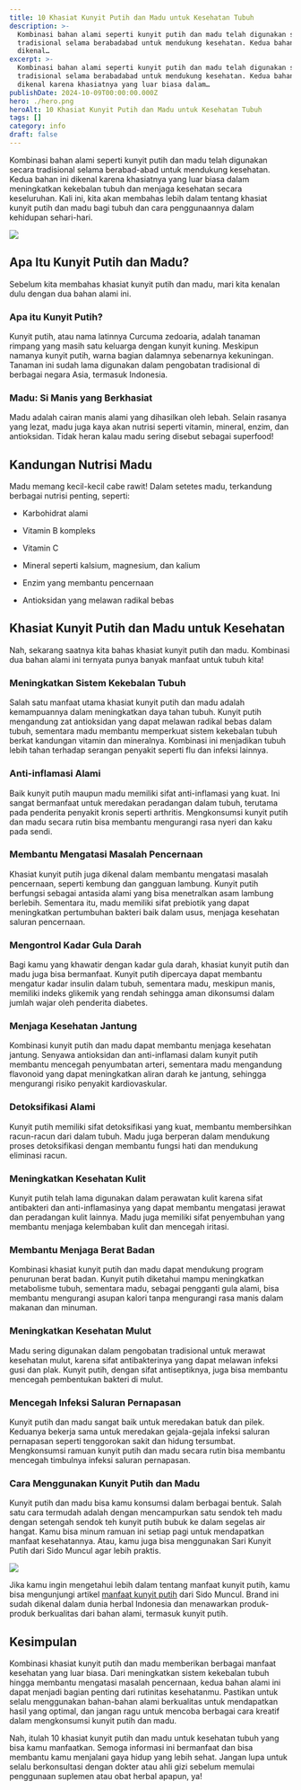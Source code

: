 ```yaml
---
title: 10 Khasiat Kunyit Putih dan Madu untuk Kesehatan Tubuh
description: >-
  Kombinasi bahan alami seperti kunyit putih dan madu telah digunakan secara
  tradisional selama berabadabad untuk mendukung kesehatan. Kedua bahan ini
  dikenal…
excerpt: >-
  Kombinasi bahan alami seperti kunyit putih dan madu telah digunakan secara
  tradisional selama berabadabad untuk mendukung kesehatan. Kedua bahan ini
  dikenal karena khasiatnya yang luar biasa dalam…
publishDate: 2024-10-09T00:00:00.000Z
hero: ./hero.png
heroAlt: 10 Khasiat Kunyit Putih dan Madu untuk Kesehatan Tubuh
tags: []
category: info
draft: false
---
```


Kombinasi bahan alami seperti kunyit putih dan madu telah digunakan secara tradisional selama berabad-abad untuk mendukung kesehatan. Kedua bahan ini dikenal karena khasiatnya yang luar biasa dalam meningkatkan kekebalan tubuh dan menjaga kesehatan secara keseluruhan. Kali ini, kita akan membahas lebih dalam tentang khasiat kunyit putih dan madu bagi tubuh dan cara penggunaannya dalam kehidupan sehari-hari.

![](./images/khasiat-kunyit-putih-dan-madu-1024x683.webp)

## Apa Itu Kunyit Putih dan Madu?

Sebelum kita membahas khasiat kunyit putih dan madu, mari kita kenalan dulu dengan dua bahan alami ini.

### Apa itu Kunyit Putih?

Kunyit putih, atau nama latinnya Curcuma zedoaria, adalah tanaman rimpang yang masih satu keluarga dengan kunyit kuning. Meskipun namanya kunyit putih, warna bagian dalamnya sebenarnya kekuningan. Tanaman ini sudah lama digunakan dalam pengobatan tradisional di berbagai negara Asia, termasuk Indonesia.

### Madu: Si Manis yang Berkhasiat

Madu adalah cairan manis alami yang dihasilkan oleh lebah. Selain rasanya yang lezat, madu juga kaya akan nutrisi seperti vitamin, mineral, enzim, dan antioksidan. Tidak heran kalau madu sering disebut sebagai superfood!

## Kandungan Nutrisi Madu

Madu memang kecil-kecil cabe rawit! Dalam setetes madu, terkandung berbagai nutrisi penting, seperti:

- Karbohidrat alami

- Vitamin B kompleks

- Vitamin C

- Mineral seperti kalsium, magnesium, dan kalium

- Enzim yang membantu pencernaan

- Antioksidan yang melawan radikal bebas

## Khasiat Kunyit Putih dan Madu untuk Kesehatan

Nah, sekarang saatnya kita bahas khasiat kunyit putih dan madu. Kombinasi dua bahan alami ini ternyata punya banyak manfaat untuk tubuh kita!

### Meningkatkan Sistem Kekebalan Tubuh

Salah satu manfaat utama khasiat kunyit putih dan madu adalah kemampuannya dalam meningkatkan daya tahan tubuh. Kunyit putih mengandung zat antioksidan yang dapat melawan radikal bebas dalam tubuh, sementara madu membantu memperkuat sistem kekebalan tubuh berkat kandungan vitamin dan mineralnya. Kombinasi ini menjadikan tubuh lebih tahan terhadap serangan penyakit seperti flu dan infeksi lainnya.

### Anti-inflamasi Alami

Baik kunyit putih maupun madu memiliki sifat anti-inflamasi yang kuat. Ini sangat bermanfaat untuk meredakan peradangan dalam tubuh, terutama pada penderita penyakit kronis seperti arthritis. Mengkonsumsi kunyit putih dan madu secara rutin bisa membantu mengurangi rasa nyeri dan kaku pada sendi.

### Membantu Mengatasi Masalah Pencernaan

Khasiat kunyit putih juga dikenal dalam membantu mengatasi masalah pencernaan, seperti kembung dan gangguan lambung. Kunyit putih berfungsi sebagai antasida alami yang bisa menetralkan asam lambung berlebih. Sementara itu, madu memiliki sifat prebiotik yang dapat meningkatkan pertumbuhan bakteri baik dalam usus, menjaga kesehatan saluran pencernaan.

### Mengontrol Kadar Gula Darah

Bagi kamu yang khawatir dengan kadar gula darah, khasiat kunyit putih dan madu juga bisa bermanfaat. Kunyit putih dipercaya dapat membantu mengatur kadar insulin dalam tubuh, sementara madu, meskipun manis, memiliki indeks glikemik yang rendah sehingga aman dikonsumsi dalam jumlah wajar oleh penderita diabetes.

### Menjaga Kesehatan Jantung

Kombinasi kunyit putih dan madu dapat membantu menjaga kesehatan jantung. Senyawa antioksidan dan anti-inflamasi dalam kunyit putih membantu mencegah penyumbatan arteri, sementara madu mengandung flavonoid yang dapat meningkatkan aliran darah ke jantung, sehingga mengurangi risiko penyakit kardiovaskular.

### Detoksifikasi Alami

Kunyit putih memiliki sifat detoksifikasi yang kuat, membantu membersihkan racun-racun dari dalam tubuh. Madu juga berperan dalam mendukung proses detoksifikasi dengan membantu fungsi hati dan mendukung eliminasi racun.

### Meningkatkan Kesehatan Kulit

Kunyit putih telah lama digunakan dalam perawatan kulit karena sifat antibakteri dan anti-inflamasinya yang dapat membantu mengatasi jerawat dan peradangan kulit lainnya. Madu juga memiliki sifat penyembuhan yang membantu menjaga kelembaban kulit dan mencegah iritasi.

### Membantu Menjaga Berat Badan

Kombinasi khasiat kunyit putih dan madu dapat mendukung program penurunan berat badan. Kunyit putih diketahui mampu meningkatkan metabolisme tubuh, sementara madu, sebagai pengganti gula alami, bisa membantu mengurangi asupan kalori tanpa mengurangi rasa manis dalam makanan dan minuman.

### Meningkatkan Kesehatan Mulut

Madu sering digunakan dalam pengobatan tradisional untuk merawat kesehatan mulut, karena sifat antibakterinya yang dapat melawan infeksi gusi dan plak. Kunyit putih, dengan sifat antiseptiknya, juga bisa membantu mencegah pembentukan bakteri di mulut.

### Mencegah Infeksi Saluran Pernapasan

Kunyit putih dan madu sangat baik untuk meredakan batuk dan pilek. Keduanya bekerja sama untuk meredakan gejala-gejala infeksi saluran pernapasan seperti tenggorokan sakit dan hidung tersumbat. Mengkonsumsi ramuan kunyit putih dan madu secara rutin bisa membantu mencegah timbulnya infeksi saluran pernapasan.

### Cara Menggunakan Kunyit Putih dan Madu

Kunyit putih dan madu bisa kamu konsumsi dalam berbagai bentuk. Salah satu cara termudah adalah dengan mencampurkan satu sendok teh madu dengan setengah sendok teh kunyit putih bubuk ke dalam segelas air hangat. Kamu bisa minum ramuan ini setiap pagi untuk mendapatkan manfaat kesehatannya. Atau, kamu juga bisa menggunakan Sari Kunyit Putih dari Sido Muncul agar lebih praktis.

![](./images/sari-kunyit-putih-sido-muncul.webp)

Jika kamu ingin mengetahui lebih dalam tentang manfaat kunyit putih, kamu bisa mengunjungi artikel <a href="https://www.sidomunculstore.com/blog/post/15-manfaat-kunyit-putih-untuk-kesehatan-anda.html">manfaat kunyit putih</a> dari Sido Muncul. Brand ini sudah dikenal dalam dunia herbal Indonesia dan menawarkan produk-produk berkualitas dari bahan alami, termasuk kunyit putih.

## Kesimpulan

Kombinasi khasiat kunyit putih dan madu memberikan berbagai manfaat kesehatan yang luar biasa. Dari meningkatkan sistem kekebalan tubuh hingga membantu mengatasi masalah pencernaan, kedua bahan alami ini dapat menjadi bagian penting dari rutinitas kesehatanmu. Pastikan untuk selalu menggunakan bahan-bahan alami berkualitas untuk mendapatkan hasil yang optimal, dan jangan ragu untuk mencoba berbagai cara kreatif dalam mengkonsumsi kunyit putih dan madu.

Nah, itulah 10 khasiat kunyit putih dan madu untuk kesehatan tubuh yang bisa kamu manfaatkan. Semoga informasi ini bermanfaat dan bisa membantu kamu menjalani gaya hidup yang lebih sehat. Jangan lupa untuk selalu berkonsultasi dengan dokter atau ahli gizi sebelum memulai penggunaan suplemen atau obat herbal apapun, ya!
